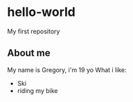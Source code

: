 # hello-world
My first repository

## About me
My name is Gregory, i'm 19 yo
What i like:
- Ski
- riding my bike
